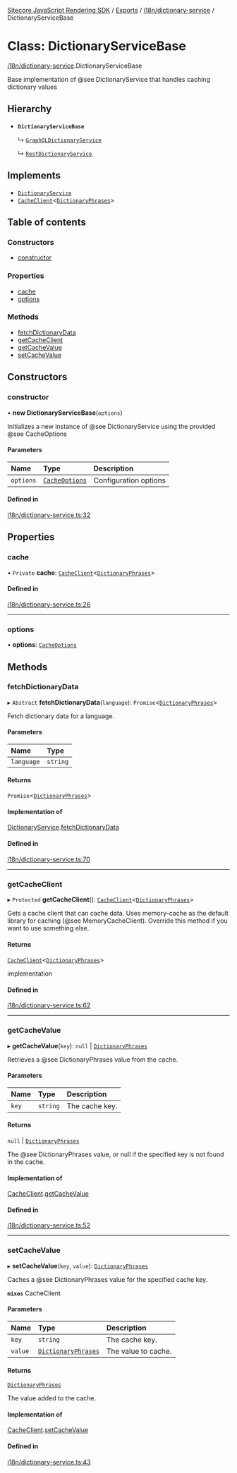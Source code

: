 [Sitecore JavaScript Rendering SDK](../README.md) / [Exports](../modules.md) / [i18n/dictionary-service](../modules/i18n_dictionary_service.md) / DictionaryServiceBase

# Class: DictionaryServiceBase

[i18n/dictionary-service](../modules/i18n_dictionary_service.md).DictionaryServiceBase

Base implementation of @see DictionaryService that handles caching dictionary values

## Hierarchy

- **`DictionaryServiceBase`**

  ↳ [`GraphQLDictionaryService`](i18n_graphql_dictionary_service.GraphQLDictionaryService.md)

  ↳ [`RestDictionaryService`](i18n_rest_dictionary_service.RestDictionaryService.md)

## Implements

- [`DictionaryService`](../interfaces/i18n_dictionary_service.DictionaryService.md)
- [`CacheClient`](../interfaces/cache_client.CacheClient.md)<[`DictionaryPhrases`](../interfaces/i18n_dictionary_service.DictionaryPhrases.md)\>

## Table of contents

### Constructors

- [constructor](i18n_dictionary_service.DictionaryServiceBase.md#constructor)

### Properties

- [cache](i18n_dictionary_service.DictionaryServiceBase.md#cache)
- [options](i18n_dictionary_service.DictionaryServiceBase.md#options)

### Methods

- [fetchDictionaryData](i18n_dictionary_service.DictionaryServiceBase.md#fetchdictionarydata)
- [getCacheClient](i18n_dictionary_service.DictionaryServiceBase.md#getcacheclient)
- [getCacheValue](i18n_dictionary_service.DictionaryServiceBase.md#getcachevalue)
- [setCacheValue](i18n_dictionary_service.DictionaryServiceBase.md#setcachevalue)

## Constructors

### constructor

• **new DictionaryServiceBase**(`options`)

Initializes a new instance of @see DictionaryService using the provided @see CacheOptions

#### Parameters

| Name | Type | Description |
| :------ | :------ | :------ |
| `options` | [`CacheOptions`](../interfaces/cache_client.CacheOptions.md) | Configuration options |

#### Defined in

[i18n/dictionary-service.ts:32](https://github.com/Sitecore/jss/blob/bd756fd2/packages/sitecore-jss/src/i18n/dictionary-service.ts#L32)

## Properties

### cache

• `Private` **cache**: [`CacheClient`](../interfaces/cache_client.CacheClient.md)<[`DictionaryPhrases`](../interfaces/i18n_dictionary_service.DictionaryPhrases.md)\>

#### Defined in

[i18n/dictionary-service.ts:26](https://github.com/Sitecore/jss/blob/bd756fd2/packages/sitecore-jss/src/i18n/dictionary-service.ts#L26)

___

### options

• **options**: [`CacheOptions`](../interfaces/cache_client.CacheOptions.md)

## Methods

### fetchDictionaryData

▸ `Abstract` **fetchDictionaryData**(`language`): `Promise`<[`DictionaryPhrases`](../interfaces/i18n_dictionary_service.DictionaryPhrases.md)\>

Fetch dictionary data for a language.

#### Parameters

| Name | Type |
| :------ | :------ |
| `language` | `string` |

#### Returns

`Promise`<[`DictionaryPhrases`](../interfaces/i18n_dictionary_service.DictionaryPhrases.md)\>

#### Implementation of

[DictionaryService](../interfaces/i18n_dictionary_service.DictionaryService.md).[fetchDictionaryData](../interfaces/i18n_dictionary_service.DictionaryService.md#fetchdictionarydata)

#### Defined in

[i18n/dictionary-service.ts:70](https://github.com/Sitecore/jss/blob/bd756fd2/packages/sitecore-jss/src/i18n/dictionary-service.ts#L70)

___

### getCacheClient

▸ `Protected` **getCacheClient**(): [`CacheClient`](../interfaces/cache_client.CacheClient.md)<[`DictionaryPhrases`](../interfaces/i18n_dictionary_service.DictionaryPhrases.md)\>

Gets a cache client that can cache data. Uses memory-cache as the default
library for caching (@see MemoryCacheClient). Override this method if you
want to use something else.

#### Returns

[`CacheClient`](../interfaces/cache_client.CacheClient.md)<[`DictionaryPhrases`](../interfaces/i18n_dictionary_service.DictionaryPhrases.md)\>

implementation

#### Defined in

[i18n/dictionary-service.ts:62](https://github.com/Sitecore/jss/blob/bd756fd2/packages/sitecore-jss/src/i18n/dictionary-service.ts#L62)

___

### getCacheValue

▸ **getCacheValue**(`key`): ``null`` \| [`DictionaryPhrases`](../interfaces/i18n_dictionary_service.DictionaryPhrases.md)

Retrieves a @see DictionaryPhrases value from the cache.

#### Parameters

| Name | Type | Description |
| :------ | :------ | :------ |
| `key` | `string` | The cache key. |

#### Returns

``null`` \| [`DictionaryPhrases`](../interfaces/i18n_dictionary_service.DictionaryPhrases.md)

The @see DictionaryPhrases value, or null if the specified key is not found in the cache.

#### Implementation of

[CacheClient](../interfaces/cache_client.CacheClient.md).[getCacheValue](../interfaces/cache_client.CacheClient.md#getcachevalue)

#### Defined in

[i18n/dictionary-service.ts:52](https://github.com/Sitecore/jss/blob/bd756fd2/packages/sitecore-jss/src/i18n/dictionary-service.ts#L52)

___

### setCacheValue

▸ **setCacheValue**(`key`, `value`): [`DictionaryPhrases`](../interfaces/i18n_dictionary_service.DictionaryPhrases.md)

Caches a @see DictionaryPhrases value for the specified cache key.

**`mixes`** CacheClient<DictionaryPhrases>

#### Parameters

| Name | Type | Description |
| :------ | :------ | :------ |
| `key` | `string` | The cache key. |
| `value` | [`DictionaryPhrases`](../interfaces/i18n_dictionary_service.DictionaryPhrases.md) | The value to cache. |

#### Returns

[`DictionaryPhrases`](../interfaces/i18n_dictionary_service.DictionaryPhrases.md)

The value added to the cache.

#### Implementation of

[CacheClient](../interfaces/cache_client.CacheClient.md).[setCacheValue](../interfaces/cache_client.CacheClient.md#setcachevalue)

#### Defined in

[i18n/dictionary-service.ts:43](https://github.com/Sitecore/jss/blob/bd756fd2/packages/sitecore-jss/src/i18n/dictionary-service.ts#L43)
